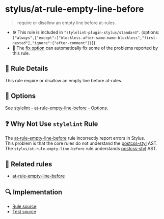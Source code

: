 # stylus/at-rule-empty-line-before

> require or disallow an empty line before at-rules.

- :gear: This rule is included in `"stylelint-plugin-stylus/standard"`. (options: `["always",{"except":["blockless-after-same-name-blockless","first-nested"],"ignore":["after-comment"]}]`)
- :wrench: The [fix option](https://stylelint.io/user-guide/usage/options#fix) can automatically fix some of the problems reported by this rule.

## :book: Rule Details

This rule require or disallow an empty line before at-rules.

## :wrench: Options

See [stylelint - at-rule-empty-line-before - Options](https://stylelint.io/user-guide/rules/at-rule-empty-line-before#options).

## :question: Why Not Use `stylelint` Rule

The [at-rule-empty-line-before] rule incorrectly report errors in Stylus.  
This problem is that the core rules do not understand the [postcss-styl] AST.  
The `stylus/at-rule-empty-line-before` rule understands [postcss-styl] AST.

## :couple: Related rules

- [at-rule-empty-line-before]

[at-rule-empty-line-before]: https://stylelint.io/user-guide/rules/at-rule-empty-line-before
[postcss-styl]: https://github.com/ota-meshi/postcss-styl

## :mag: Implementation

- [Rule source](https://github.com/ota-meshi/stylelint-plugin-stylus/blob/master/lib/rules/at-rule-empty-line-before.js)
- [Test source](https://github.com/ota-meshi/stylelint-plugin-stylus/blob/master/tests/lib/rules/at-rule-empty-line-before.js)
